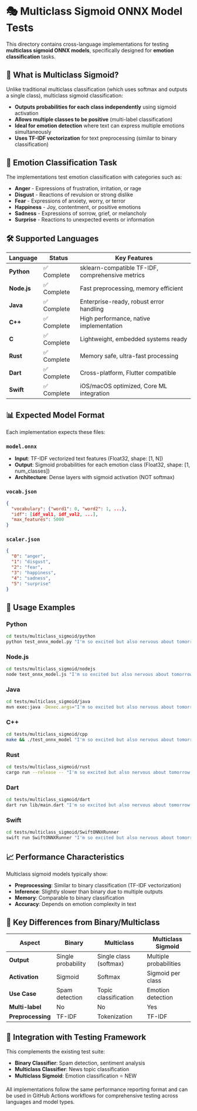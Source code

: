 # 🎭 Multiclass Sigmoid ONNX Model Tests

This directory contains cross-language implementations for testing **multiclass sigmoid ONNX models**, specifically designed for **emotion classification** tasks.

## 🔬 What is Multiclass Sigmoid?

Unlike traditional multiclass classification (which uses softmax and outputs a single class), multiclass sigmoid classification:

- **Outputs probabilities for each class independently** using sigmoid activation
- **Allows multiple classes to be positive** (multi-label classification)
- **Ideal for emotion detection** where text can express multiple emotions simultaneously
- **Uses TF-IDF vectorization** for text preprocessing (similar to binary classification)

## 🎯 Emotion Classification Task

The implementations test emotion classification with categories such as:
- **Anger** - Expressions of frustration, irritation, or rage
- **Disgust** - Reactions of revulsion or strong dislike  
- **Fear** - Expressions of anxiety, worry, or terror
- **Happiness** - Joy, contentment, or positive emotions
- **Sadness** - Expressions of sorrow, grief, or melancholy
- **Surprise** - Reactions to unexpected events or information

## 🛠️ Supported Languages

| Language | Status | Key Features |
|----------|--------|--------------|
| **Python** | ✅ Complete | sklearn-compatible TF-IDF, comprehensive metrics |
| **Node.js** | ✅ Complete | Fast preprocessing, memory efficient |
| **Java** | ✅ Complete | Enterprise-ready, robust error handling |
| **C++** | ✅ Complete | High performance, native implementation |
| **C** | ✅ Complete | Lightweight, embedded systems ready |
| **Rust** | ✅ Complete | Memory safe, ultra-fast processing |
| **Dart** | ✅ Complete | Cross-platform, Flutter compatible |
| **Swift** | ✅ Complete | iOS/macOS optimized, Core ML integration |

## 📊 Expected Model Format

Each implementation expects these files:

### `model.onnx`
- **Input**: TF-IDF vectorized text features (Float32, shape: [1, N])
- **Output**: Sigmoid probabilities for each emotion class (Float32, shape: [1, num_classes])
- **Architecture**: Dense layers with sigmoid activation (NOT softmax)

### `vocab.json`
```json
{
  "vocabulary": {"word1": 0, "word2": 1, ...},
  "idf": [idf_val1, idf_val2, ...],
  "max_features": 5000
}
```

### `scaler.json`
```json
{
  "0": "anger",
  "1": "disgust", 
  "2": "fear",
  "3": "happiness",
  "4": "sadness",
  "5": "surprise"
}
```

## 🚀 Usage Examples

### Python
```bash
cd tests/multiclass_sigmoid/python
python test_onnx_model.py "I'm so excited but also nervous about tomorrow!"
```

### Node.js
```bash
cd tests/multiclass_sigmoid/nodejs
node test_onnx_model.js "I'm so excited but also nervous about tomorrow!"
```

### Java
```bash
cd tests/multiclass_sigmoid/java
mvn exec:java -Dexec.args="I'm so excited but also nervous about tomorrow!"
```

### C++
```bash
cd tests/multiclass_sigmoid/cpp
make && ./test_onnx_model "I'm so excited but also nervous about tomorrow!"
```

### Rust
```bash
cd tests/multiclass_sigmoid/rust
cargo run --release -- "I'm so excited but also nervous about tomorrow!"
```

### Dart
```bash
cd tests/multiclass_sigmoid/dart
dart run lib/main.dart "I'm so excited but also nervous about tomorrow!"
```

### Swift
```bash
cd tests/multiclass_sigmoid/SwiftONNXRunner
swift run SwiftONNXRunner "I'm so excited but also nervous about tomorrow!"
```

## 📈 Performance Characteristics

Multiclass sigmoid models typically show:

- **Preprocessing**: Similar to binary classification (TF-IDF vectorization)
- **Inference**: Slightly slower than binary due to multiple outputs
- **Memory**: Comparable to binary classification
- **Accuracy**: Depends on emotion complexity in text

## 🔧 Key Differences from Binary/Multiclass

| Aspect | Binary | Multiclass | Multiclass Sigmoid |
|--------|--------|------------|-------------------|
| **Output** | Single probability | Single class (softmax) | Multiple probabilities |
| **Activation** | Sigmoid | Softmax | Sigmoid per class |
| **Use Case** | Spam detection | Topic classification | Emotion detection |
| **Multi-label** | No | No | Yes |
| **Preprocessing** | TF-IDF | Tokenization | TF-IDF |

## 🎯 Integration with Testing Framework

This complements the existing test suite:
- **Binary Classifier**: Spam detection, sentiment analysis
- **Multiclass Classifier**: News topic classification  
- **Multiclass Sigmoid**: Emotion classification ⭐ NEW

All implementations follow the same performance reporting format and can be used in GitHub Actions workflows for comprehensive testing across languages and model types. 